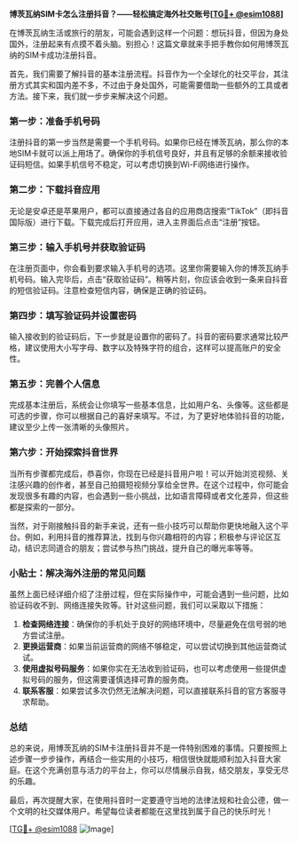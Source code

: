 **博茨瓦纳SIM卡怎么注册抖音？——轻松搞定海外社交账号[[TG💪+ @esim1088](https://t.me/s/esim1088)]**

在博茨瓦纳生活或旅行的朋友，可能会遇到这样一个问题：想玩抖音，但因为身处国外，注册起来有点摸不着头脑。别担心！这篇文章就来手把手教你如何用博茨瓦纳的SIM卡成功注册抖音。

首先，我们需要了解抖音的基本注册流程。抖音作为一个全球化的社交平台，其注册方式其实和国内差不多，不过由于身处国外，可能需要借助一些额外的工具或者方法。接下来，我们就一步步来解决这个问题。

### 第一步：准备手机号码

注册抖音的第一步当然是需要一个手机号码。如果你已经在博茨瓦纳，那么你的本地SIM卡就可以派上用场了。确保你的手机信号良好，并且有足够的余额来接收验证码短信。如果手机信号不稳定，可以考虑切换到Wi-Fi网络进行操作。

### 第二步：下载抖音应用

无论是安卓还是苹果用户，都可以直接通过各自的应用商店搜索“TikTok”（即抖音国际版）进行下载。下载完成后打开应用，进入主界面后点击“注册”按钮。

### 第三步：输入手机号并获取验证码

在注册页面中，你会看到要求输入手机号的选项。这里你需要输入你的博茨瓦纳手机号码。输入完毕后，点击“获取验证码”。稍等片刻，你应该会收到一条来自抖音的短信验证码。注意检查短信内容，确保是正确的验证码。

### 第四步：填写验证码并设置密码

输入接收到的验证码后，下一步就是设置你的密码了。抖音的密码要求通常比较严格，建议使用大小写字母、数字以及特殊字符的组合，这样可以提高账户的安全性。

### 第五步：完善个人信息

完成基本注册后，系统会让你填写一些基本信息，比如用户名、头像等。这些都是可选的步骤，你可以根据自己的喜好来填写。不过，为了更好地体验抖音的功能，建议至少上传一张清晰的头像照片。

### 第六步：开始探索抖音世界

当所有步骤都完成后，恭喜你，你现在已经是抖音用户啦！可以开始浏览视频、关注感兴趣的创作者，甚至自己拍摄短视频分享给全世界。在这个过程中，你可能会发现很多有趣的内容，也会遇到一些小挑战，比如语言障碍或者文化差异，但这些都是探索的一部分。

当然，对于刚接触抖音的新手来说，还有一些小技巧可以帮助你更快地融入这个平台。例如，利用抖音的推荐算法，找到与你兴趣相符的内容；积极参与评论区互动，结识志同道合的朋友；尝试参与热门挑战，提升自己的曝光率等等。

### 小贴士：解决海外注册的常见问题

虽然上面已经详细介绍了注册过程，但在实际操作中，可能会遇到一些问题，比如验证码收不到、网络连接失败等。针对这些问题，我们可以采取以下措施：

1. **检查网络连接**：确保你的手机处于良好的网络环境中，尽量避免在信号弱的地方尝试注册。
2. **更换运营商**：如果当前运营商的网络不够稳定，可以尝试切换到其他运营商试试。
3. **使用虚拟号码服务**：如果你实在无法收到验证码，也可以考虑使用一些提供虚拟号码的服务，但这需要谨慎选择可靠的服务商。
4. **联系客服**：如果尝试多次仍然无法解决问题，可以直接联系抖音的官方客服寻求帮助。

### 总结

总的来说，用博茨瓦纳的SIM卡注册抖音并不是一件特别困难的事情。只要按照上述步骤一步步操作，再结合一些实用的小技巧，相信很快就能顺利加入抖音大家庭。在这个充满创意与活力的平台上，你可以尽情展示自我，结交朋友，享受无尽的乐趣。

最后，再次提醒大家，在使用抖音时一定要遵守当地的法律法规和社会公德，做一个文明的社交媒体用户。希望每位读者都能在这里找到属于自己的快乐时光！

[[TG💪+ @esim1088](https://t.me/s/esim1088) ![Image](https://i.postimg.cc/4NQfJmqS/Snipaste-2025-05-13-00-14-12.png)]